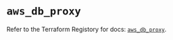 # `aws_db_proxy`

Refer to the Terraform Registory for docs: [`aws_db_proxy`](https://registry.terraform.io/providers/hashicorp/aws/5.7.0/docs/resources/db_proxy).
